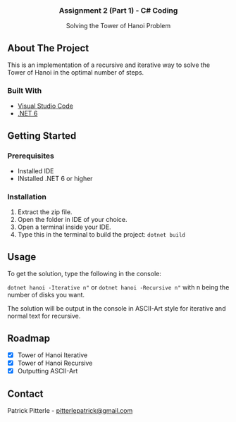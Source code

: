 <h3 align="center">Assignment 2 (Part 1) - C# Coding</h3>

  <p align="center">
    Solving the Tower of Hanoi Problem


## About The Project

This is an implementation of a recursive and iterative way to solve the Tower of Hanoi in the optimal number of steps.


### Built With

* [Visual Studio Code](https://code.visualstudio.com/)
* [.NET 6](https://dotnet.microsoft.com/en-us/)


## Getting Started

### Prerequisites

* Installed IDE
* INstalled .NET 6 or higher


### Installation

1. Extract the zip file.
2. Open the folder in IDE of your choice.
3. Open a terminal inside your IDE.
4. Type this in the terminal to build the project: ``dotnet build ``


## Usage

To get the solution, type the following in the console:

``dotnet hanoi -Iterative n"``
or
``dotnet hanoi -Recursive n"``
with n being the number of disks you want.

The solution will be output in the console in ASCII-Art style for iterative and normal text for recursive.


## Roadmap

- [x] Tower of Hanoi Iterative
- [x] Tower of Hanoi Recursive
- [x] Outputting ASCII-Art

<!-- See the [open issues](https://github.com/github_username/repo_name/issues) for a full list of proposed features (and known issues). -->


## Contact

Patrick Pitterle - pitterlepatrick@gmail.com